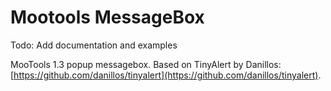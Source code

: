 Mootools MessageBox
===================

Todo: Add documentation and examples

MooTools 1.3 popup messagebox. Based on TinyAlert by Danillos: [https://github.com/danillos/tinyalert](https://github.com/danillos/tinyalert).
